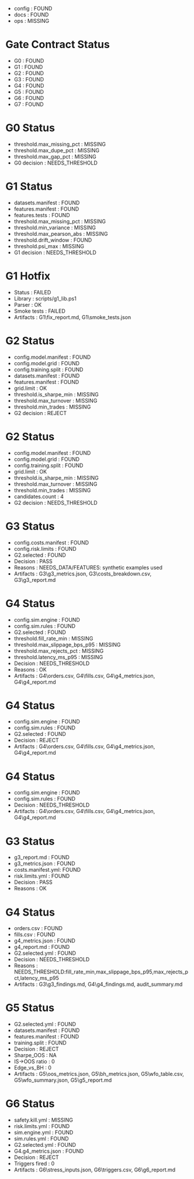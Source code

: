 - config : FOUND
- docs : FOUND
- ops : MISSING

# Gate Contract Status
- G0 : FOUND
- G1 : FOUND
- G2 : FOUND
- G3 : FOUND
- G4 : FOUND
- G5 : FOUND
- G6 : FOUND
- G7 : FOUND

# G0 Status
- threshold.max_missing_pct : MISSING
- threshold.max_dupe_pct : MISSING
- threshold.max_gap_pct : MISSING
- G0 decision : NEEDS_THRESHOLD

# G1 Status
- datasets.manifest : FOUND
- features.manifest : FOUND
- features.tests : FOUND
- threshold.max_missing_pct : MISSING
- threshold.min_variance : MISSING
- threshold.max_pearson_abs : MISSING
- threshold.drift_window : FOUND
- threshold.psi_max : MISSING
- G1 decision : NEEDS_THRESHOLD

# G1 Hotfix
- Status : FAILED
- Library : scripts/g1_lib.ps1
- Parser : OK
- Smoke tests : FAILED
- Artifacts : G1\fix_report.md, G1\smoke_tests.json

# G2 Status
- config.model.manifest : FOUND
- config.model.grid : FOUND
- config.training.split : FOUND
- datasets.manifest : FOUND
- features.manifest : FOUND
- grid.limit : OK
- threshold.is_sharpe_min : MISSING
- threshold.max_turnover : MISSING
- threshold.min_trades : MISSING
- G2 decision : REJECT

# G2 Status
- config.model.manifest : FOUND
- config.model.grid : FOUND
- config.training.split : FOUND
- grid.limit : OK
- threshold.is_sharpe_min : MISSING
- threshold.max_turnover : MISSING
- threshold.min_trades : MISSING
- candidates.count : 4
- G2 decision : NEEDS_THRESHOLD

# G3 Status
- config.costs.manifest : FOUND
- config.risk.limits : FOUND
- G2.selected : FOUND
- Decision : PASS
- Reasons : NEEDS_DATA/FEATURES: synthetic examples used
- Artifacts : G3\g3_metrics.json, G3\costs_breakdown.csv, G3\g3_report.md

# G4 Status
- config.sim.engine : FOUND
- config.sim.rules  : FOUND
- G2.selected       : FOUND
- threshold.fill_rate_min     : MISSING
- threshold.max_slippage_bps_p95     : MISSING
- threshold.max_rejects_pct     : MISSING
- threshold.latency_ms_p95     : MISSING
- Decision          : NEEDS_THRESHOLD
- Reasons           : OK
- Artifacts         : G4\orders.csv, G4\fills.csv, G4\g4_metrics.json, G4\g4_report.md

# G4 Status
- config.sim.engine : FOUND
- config.sim.rules  : FOUND
- G2.selected       : FOUND
- Decision          : REJECT
- Artifacts         : G4\orders.csv, G4\fills.csv, G4\g4_metrics.json, G4\g4_report.md

# G4 Status
- config.sim.engine : FOUND
- config.sim.rules  : FOUND
- Decision          : NEEDS_THRESHOLD
- Artifacts         : G4\orders.csv, G4\fills.csv, G4\g4_metrics.json, G4\g4_report.md

# G3 Status
- g3_report.md      : FOUND
- g3_metrics.json   : FOUND
- costs.manifest.yml: FOUND
- risk.limits.yml   : FOUND
- Decision          : PASS
- Reasons           : OK

# G4 Status
- orders.csv        : FOUND
- fills.csv         : FOUND
- g4_metrics.json   : FOUND
- g4_report.md      : FOUND
- G2.selected.yml   : FOUND
- Decision          : NEEDS_THRESHOLD
- Reasons           : NEEDS_THRESHOLD:fill_rate_min,max_slippage_bps_p95,max_rejects_pct,latency_ms_p95
- Artifacts         : G3\g3_findings.md, G4\g4_findings.md, audit_summary.md

# G5 Status
- G2.selected.yml   : FOUND
- datasets.manifest : FOUND
- features.manifest : FOUND
- training.split    : FOUND
- Decision          : REJECT
- Sharpe_OOS        : NA
- IS→OOS ratio      : 0
- Edge_vs_BH        : 0
- Artifacts         : G5\oos_metrics.json, G5\bh_metrics.json, G5\wfo_table.csv, G5\wfo_summary.json, G5\g5_report.md

# G6 Status
- safety.kill.yml    : MISSING
- risk.limits.yml    : FOUND
- sim.engine.yml     : FOUND
- sim.rules.yml      : FOUND
- G2.selected.yml    : FOUND
- G4.g4_metrics.json : FOUND
- Decision           : REJECT
- Triggers fired     : 0
- Artifacts          : G6\stress_inputs.json, G6\triggers.csv, G6\g6_report.md
